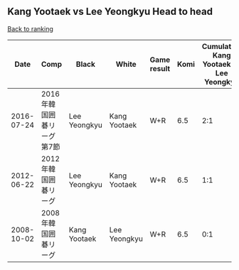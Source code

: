 ## Kang Yootaek vs Lee Yeongkyu Head to head

[Back to ranking](../../index.md)




| **Date** | **Comp** | **Black** | **White** | **Game result** | **Komi** | **Cumulative Kang Yootaek vs Lee Yeongkyu** | **Kang Yootaek streak** | **Lee Yeongkyu streak** | 
| --- | --- | --- | --- | --- | --- | --- | --- | --- |
| 2016-07-24 | 2016年韓国囲碁リーグ第7節 | Lee Yeongkyu | Kang Yootaek | W+R | 6.5 | 2:1 | 2 | 0 | 
| 2012-06-22 | 2012年韓国囲碁リーグ | Lee Yeongkyu | Kang Yootaek | W+R | 6.5 | 1:1 | 1 | 0 | 
| 2008-10-02 | 2008年韓国囲碁リーグ | Kang Yootaek | Lee Yeongkyu | W+R | 6.5 | 0:1 | 0 | 1 |




